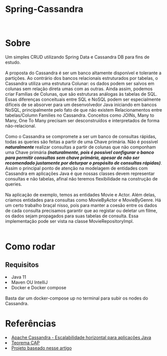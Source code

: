 # Spring-Cassandra
<br>
<h1>Sobre</h1>
Um simples CRUD utilizando Spring Data e Cassandra DB para fins de estudo. 
<br>
<br>
A proposta do Cassandra é ser um banco altamente disponível e tolerante a partições. Ao contrário dos bancos relacionais estruturados por tabelas, o Cassandra utiliza uma estrutura Colunar: os dados podem ser salvos em colunas sem relação direta umas com as outras. Ainda assim, podemos criar Famílias de Colunas, que são estruturas análogas às tabelas de SQL.
<br>
Essas diferenças conceituais entre SQL e NoSQL podem ser especialmente difíceis de se absorver para um desenvolvedor Java iniciando em bancos NoSQL, principalmente pelo fato de que não existem Relacionamentos entre tabelas/Column Families no Cassandra. Conceitos como JOINs, Many to Many, One To Many precisam ser desconstruídos e interpretados de forma não-relacional.
<br>
<br>
Como o Cassandra se compromete a ser um banco de consultas rápidas, todas as queries são feitas a partir de uma Chave primária. Não é possível <b><i> naturalmente </b></i> realizar consultas a partir de colunas que não componham uma Chave primária <b><i>(naturalmente, pois é possível configurar o banco para permitir consultas sem chave primária, apesar de não ser recomendado justamente por deturpar o propósito de consultas rápidas)</b></i>. Assim o principal ponto de atenção na modelagem de entidades com Cassandra em aplicações Java é que nossas classes devem representar consultas e não tabelas, afinal não teremos flexibilidade na construção de queries.
<br>
<br>
Na aplicação de exemplo, temos as entidades Movie e Actor. Além delas, criamos entidades para consultas como MovieByActor e MovieByGenre. Há um certo trabalho braçal nisso, pois para manter a coesão entre os dados de cada consulta precisamos garantir que ao registar ou deletar um filme, os dados sejam propagados para suas tabelas de consulta. Essa implementação pode ser vista na classe MovieRepositoryImpl.

<br>
<br>
<h1>Como rodar</h1>
<h2>Requisitos</h2>
<li>Java 11</li>
<li>Maven OU IntelliJ</li>
<li>Docker e Docker compose</li>
<br>
Basta dar um docker-compose up no terminal para subir os nodes do Cassandra.

<h1>Referências</h1>
<li>
  <a href="https://www.casadocodigo.com.br/products/livro-apache-cassandra?_pos=1&_sid=aa6fb17d4&_ss=r">Apache Cassandra - Escalabilidade horizontal para aplicações Java</a></li>
<li>
  <a href="https://pt.wikipedia.org/wiki/Teorema_CAP">Teorema CAP</a>
</li>
<li>
  <a href="https://lankydan.dev/2017/11/26/more-complex-modelling-with-spring-data-cassandra">Projeto baseado nesse artigo</a>
</li>
<br>
